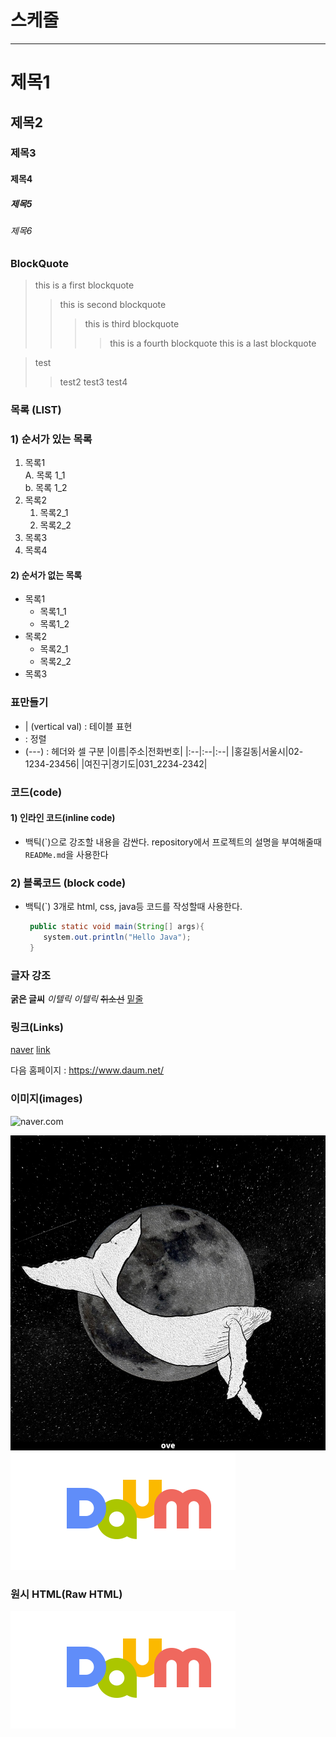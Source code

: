 # 스케줄

---

# 제목1

## 제목2

### 제목3

#### 제목4

##### 제목5

###### 제목6

### BlockQuote

> this is a first blockquote
>
> > this is second blockquote
> >
> > > this is third blockquote
> > >
> > > > this is a fourth blockquote
> > > > this is a last blockquote

> test
>
> > test2
> > test3
> > test4

### 목록 (LIST)

### 1) 순서가 있는 목록

1. 목록1  
   A. 목록 1_1  
   b. 목록 1_2
2. 목록2
   1. 목록2_1
   2. 목록2_2
3. 목록3
4. 목록4

#### 2) 순서가 없는 목록

- 목록1
  - 목록1_1
  - 목록1_2
- 목록2
  - 목록2_1
  - 목록2_2
- 목록3

### 표만들기

- | (vertical val) : 테이블 표현
- : 정렬
- (---) : 헤더와 셀 구분
  |이름|주소|전화번호|
  |:--|:--|:--|
  |홍길동|서울시|02-1234-23456|
  |여진구|경기도|031_2234-2342|

### 코드(code)

#### 1) 인라인 코드(inline code)

- 백틱(\`)으로 강조할 내용을 감싼다.
  repository에서 프로젝트의 설명을 부여해줄때 `READMe.md`을 사용한다

### 2) 블록코드 (block code)

- 백틱(`) 3개로 html, css, java등 코드를 작성할때 사용한다.

  ```java
   public static void main(String[] args){
      system.out.println("Hello Java");
   }
  ```

### 글자 강조

**굵은 글씨**
_이텔릭_
_이텔릭_
~~취소선~~
<u>밑줄</u>

### 링크(Links)

[naver](https://naver.com/)
[link](a.txt)

다음 홈페이지 : <https://www.daum.net/>

### 이미지(images)

![naver.com](https://search.pstatic.net/common/?src=http%3A%2F%2Fblogfiles.naver.net%2FMjAyMjExMjlfMTY2%2FMDAxNjY5NzI2MTY3NTg5.ROaDxoeUxNtollq2htDGS0ECMvp7C50kIfCdwmXBrFQg.OSzEmJ_sSVY1Fp27ItzAqvaJ6SqsRpTtgkZ4N2OfOmsg.JPEG.cutiepet%2FKakaoTalk_20221122_211831263.jpg&type=a340)

![box](images/whale.jpg)
[![daum](images/daum.png)](https://www.daum.net/)

### 원시 HTML(Raw HTML)

<img src='images/daum.png' alt ='daum'>
